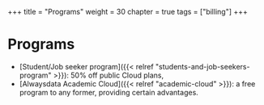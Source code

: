 +++
title = "Programs"
weight = 30
chapter = true
tags = ["billing"]
+++

# Programs

- [Student/Job seeker program]({{< relref "students-and-job-seekers-program" >}}): 50% off public Cloud plans,
- [Alwaysdata Academic Cloud]({{< relref "academic-cloud" >}}): a free program to any former, providing certain advantages.
